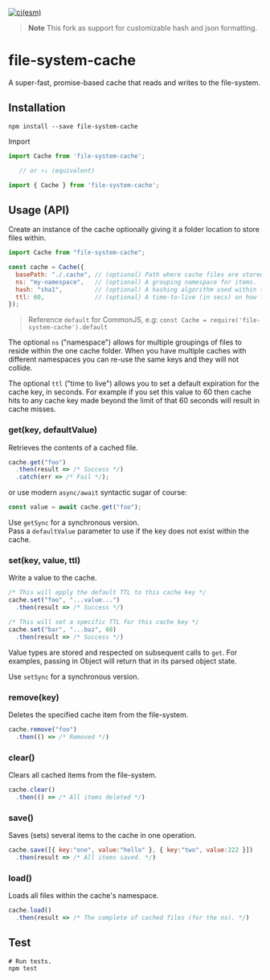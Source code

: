 [![ci(esm)](https://github.com/philcockfield/file-system-cache/actions/workflows/node.esm.yml/badge.svg)](https://github.com/philcockfield/file-system-cache/actions/workflows/node.esm.yml)

> **Note**
> This fork as support for customizable hash and json formatting.

# file-system-cache

A super-fast, promise-based cache that reads and writes to the file-system.


## Installation

    npm install --save file-system-cache

Import

```ts
import Cache from 'file-system-cache';

   // or ↑↓ (equivalent)

import { Cache } from 'file-system-cache';
```

## Usage (API)

Create an instance of the cache optionally giving it a folder location to store files within.

```js
import Cache from "file-system-cache";

const cache = Cache({
  basePath: "./.cache", // (optional) Path where cache files are stored (default).
  ns: "my-namespace",   // (optional) A grouping namespace for items.
  hash: "sha1",         // (optional) A hashing algorithm used within the cache key.
  ttl: 60,              // (optional) A time-to-live (in secs) on how long an item remains cached.
});
```

> Reference `default` for CommonJS, e.g: `const Cache = require('file-system-cache').default
`

The optional `ns` ("namespace") allows for multiple groupings of files to reside within the one cache folder.  When you have multiple caches with different namespaces you can re-use the same keys and they will not collide.

The optional `ttl` ("time to live") allows you to set a default expiration for the cache key, in seconds. For example if you
set this value to 60 then cache hits to any cache key made beyond the limit of that 60 seconds will result in cache misses.

### get(key, defaultValue)
Retrieves the contents of a cached file.

```js
cache.get("foo")
  .then(result => /* Success */)
  .catch(err => /* Fail */);
```

or use modern `async/await` syntactic sugar of course:

```js
const value = await cache.get("foo");
```

Use `getSync` for a synchronous version.  
Pass a `defaultValue` parameter to use if the key does not exist within the cache.


### set(key, value, ttl)
Write a value to the cache.

```js
/* This will apply the default TTL to this cache key */
cache.set("foo", "...value...")
  .then(result => /* Success */)

/* This will set a specific TTL for this cache key */
cache.set("bar", "...baz", 60)
  .then(result => /* Success */)
```

Value types are stored and respected on subsequent calls to `get`.  For examples, passing in Object will return that in its parsed object state.

Use `setSync` for a synchronous version.

### remove(key)
Deletes the specified cache item from the file-system.
```js
cache.remove("foo")
  .then(() => /* Removed */)
```

### clear()
Clears all cached items from the file-system.
```js
cache.clear()
  .then(() => /* All items deleted */)
```


### save()
Saves (sets) several items to the cache in one operation.
```js
cache.save([{ key:"one", value:"hello" }, { key:"two", value:222 }])
  .then(result => /* All items saved. */)
```

### load()
Loads all files within the cache's namespace.
```js
cache.load()
  .then(result => /* The complete of cached files (for the ns). */)
```



## Test
    # Run tests.
    npm test

